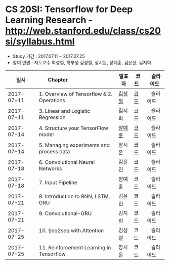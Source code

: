 # CS 20SI: Tensorflow for Deep Learning Research - http://web.stanford.edu/class/cs20si/syllabus.html

- Study 기간 : 2017.07.11 ~ 2017.07.25
- 참여 인원 : 지도교수 최성철, 학부생 김성철, 장시온, 장예훈, 김윤진, 김지희



|     일시     | Chapter                                            |발표자  | 코드   |    슬라이드  |
|--------------|----------------------------------------------------|-------|--------|-------------|
|2017-07-11    | 1. Overview of Tensorflow & 2. Operations          |[김성철](https://github.com/SeongCheol-Kim)  | [코드](https://github.com/SeongCheol-Kim/lab_study_group/blob/master/2017/CS_20SI/code/1.%20Overview%20of%20Tensorflow%20%26%202.%20Operations.ipynb)   |   슬라이드   |
|2017-07-11    | 3. Linear and Logistic Regression                  |김지희  | 코드   |   슬라이드   |
|2017-07-14    | 4. Structure your TensorFlow model                 |[장예훈](https://github.com/YeHoonJang)  | [코드](https://github.com/YeHoonJang/lab_study_group/blob/master/2017/CS_20SI/code/lec4_word2vec_visualization.ipynb)   |   슬라이드   |
|2017-07-14    | 5. Managing experiments and process data           |장시온  | 코드   |   슬라이드   |
|2017-07-18    | 6. Convolutional Neural Networks                   |김윤진  | 코드   |   슬라이드   |
|2017-07-18    | 7. Input Pipeline                                  |장예훈  | 코드   |   슬라이드   |
|2017-07-21    | 8. Introduction to RNN, LSTM, GRU                  |김윤진  | 코드   |   슬라이드   |
|2017-07-21    | 9. Convolutional-GRU                               |김지희  | 코드   |   슬라이드   |
|2017-07-25    | 10. Seq2seq with Attention                         |김성철  | 코드   |   슬라이드   |
|2017-07-25    | 11. Reinforcement Learning in Tensorflow           |장시온  | 코드   |   슬라이드   |
